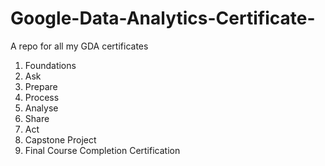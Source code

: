 # Google-Data-Analytics-Certificate-
A repo for all my GDA certificates 
1. Foundations
2. Ask
3. Prepare
4. Process
5. Analyse
6. Share
7. Act
8. Capstone Project
9. Final Course Completion Certification 
